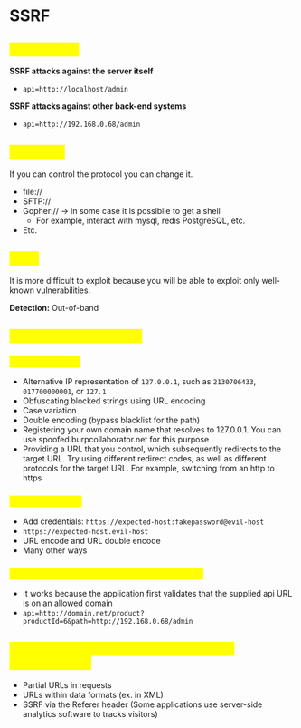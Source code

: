 # SSRF

## <mark style="color:yellow;">SSRF attack</mark>

**SSRF attacks against the server itself**

* `api=http://localhost/admin`

**SSRF attacks against other back-end systems**

* `api=http://192.168.0.68/admin`

## <mark style="color:yellow;">Protocols</mark>

If you can control the protocol you can change it.

* file://
* SFTP://
* Gopher:// -> in some case it is possibile to get a shell
  * For example, interact with mysql, redis PostgreSQL, etc.
* Etc.

## <mark style="color:yellow;">Blind</mark>

It is more difficult to exploit because you will be able to exploit only well-known vulnerabilities.

**Detection:** Out-of-band

## <mark style="color:yellow;">Bypass SSRF defenses</mark>

### <mark style="color:yellow;">Blacklist-based</mark>

* Alternative IP representation of `127.0.0.1`, such as `2130706433`, `017700000001`, or `127.1`
* Obfuscating blocked strings using URL encoding
* Case variation
* Double encoding (bypass blacklist for the path)
* Registering your own domain name that resolves to 127.0.0.1. You can use spoofed.burpcollaborator.net for this purpose
* Providing a URL that you control, which subsequently redirects to the target URL. Try using different redirect codes, as well as different protocols for the target URL. For example, switching from an http to https

### <mark style="color:yellow;">Whitelist-based</mark>

* Add credentials: `https://expected-host:fakepassword@evil-host`
* `https://expected-host.evil-host`
* URL encode and URL double encode
* Many other ways

### <mark style="color:yellow;">Bypassing SSRF filters via open redirection</mark>

* It works because the application first validates that the supplied api URL is on an allowed domain
* `api=http://domain.net/product?productId=6&path=http://192.168.0.68/admin`

## <mark style="color:yellow;">Finding hidden attack surface for SSRF vulnerabilities</mark>

* Partial URLs in requests
* URLs within data formats (ex. in XML)
* SSRF via the Referer header (Some applications use server-side analytics software to tracks visitors)
